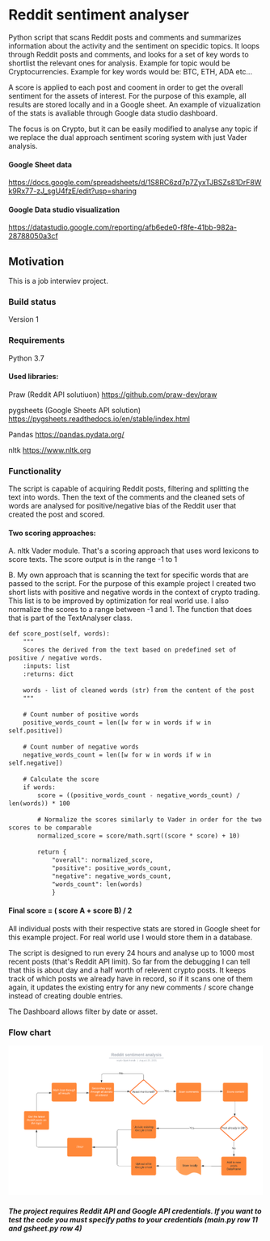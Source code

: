 # Reddit sentiment analyser

Python script that scans Reddit posts and comments and summarizes information about the activity and the sentiment on specidic topics. It loops through Reddit posts and comments, and looks for a set of key words to shortlist the relevant ones for analysis. Example for topic would be Cryptocurrencies. Example for key words would be: BTC, ETH, ADA etc... 

A score is applied to each post and cooment in order to get the overall sentiment for the assets of interest. For the purpose of this example, all results are stored locally and in a Google sheet. An example of vizualization of the stats is avaliable through Google data studio dashboard.

The focus is on Crypto, but it can be easily modified to analyse any topic if we replace the dual approach sentiment scoring system with just Vader analysis.

#### Google Sheet data
https://docs.google.com/spreadsheets/d/1S8RC6zd7p7ZyxTJBSZs81DrF8Wk9Rx77-zJ_sgU4fzE/edit?usp=sharing

#### Google Data studio visualization
https://datastudio.google.com/reporting/afb6ede0-f8fe-41bb-982a-28788050a3cf


## Motivation
This is a job interwiev project.

### Build status
Version 1

### Requirements
Python 3.7

#### Used libraries:
Praw (Reddit API solutiuon) https://github.com/praw-dev/praw

pygsheets (Google Sheets API solution) https://pygsheets.readthedocs.io/en/stable/index.html

Pandas https://pandas.pydata.org/

nltk https://www.nltk.org

### Functionality

The script is capable of acquiring Reddit posts, filtering and splitting the text into words. Then the text of the comments and the cleaned sets of words are analysed for positive/negative bias of the Reddit user that created the post and scored.

#### Two scoring approaches:

A. nltk Vader module. That's a scoring approach that uses word lexicons to score texts. The score output is in the range -1 to 1 

B. My own approach that is scanning the text for specific words that are passed to the script. For the purpose of this example project I created two short lists with positive and negative words in the context of crypto trading. This list is to be improved by optimization for real world use. I also normalize the scores to a range between -1 and 1. The function that does that is part of the TextAnalyser class.

    def score_post(self, words):
        """
        Scores the derived from the text based on predefined set of positive / negative words.
        :inputs: list
        :returns: dict
    
        words - list of cleaned words (str) from the content of the post
        """
    
        # Count number of positive words
        positive_words_count = len([w for w in words if w in self.positive])
    
        # Count number of negative words
        negative_words_count = len([w for w in words if w in self.negative])
    
        # Calculate the score
        if words:
            score = ((positive_words_count - negative_words_count) / len(words)) * 100
    
            # Normalize the scores similarly to Vader in order for the two scores to be comparable
            normalized_score = score/math.sqrt((score * score) + 10)
    
            return {
                "overall": normalized_score,
                "positive": positive_words_count,
                "negative": negative_words_count,
                "words_count": len(words)
                }

#### Final score = ( score A + score B) / 2

All individual posts with their respective stats are stored in Google sheet for this example project. For real world use I would store them in a database. 

The script is designed to run every 24 hours and analyse up to 1000 most recent posts (that's Reddit API limit). So far from the debugging I can tell that this is about day and a half worth of relevent crypto posts. It keeps track of which posts we already have in record, so if it scans one of them again, it updates the existing entry for any new comments / score change instead of creating double entries.

The Dashboard allows filter by date or asset.

### Flow chart
![alt text](flowchart.png)



##### The project requires Reddit API and Google API credentials. If you want to test the code you must specify paths to your credentials (main.py row 11 and gsheet.py row 4)